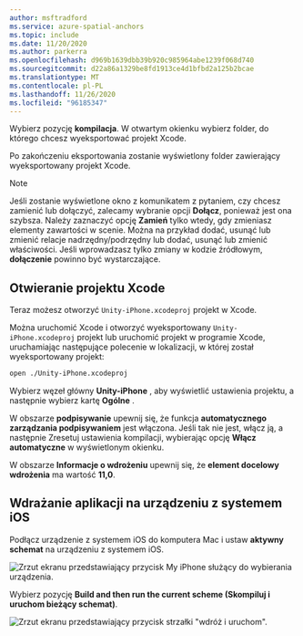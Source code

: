 ```yaml
---
author: msftradford
ms.service: azure-spatial-anchors
ms.topic: include
ms.date: 11/20/2020
ms.author: parkerra
ms.openlocfilehash: d969b1639dbb39b920c985964abe1239f068d740
ms.sourcegitcommit: d22a86a1329be8fd1913ce4d1bfbd2a125b2bcae
ms.translationtype: MT
ms.contentlocale: pl-PL
ms.lasthandoff: 11/26/2020
ms.locfileid: "96185347"
---
```

Wybierz pozycję **kompilacja**. W otwartym okienku wybierz folder, do którego chcesz wyeksportować projekt Xcode.

   Po zakończeniu eksportowania zostanie wyświetlony folder zawierający wyeksportowany projekt Xcode.

   > [!NOTE]
   > Jeśli zostanie wyświetlone okno z komunikatem z pytaniem, czy chcesz zamienić lub dołączyć, zalecamy wybranie opcji **Dołącz**, ponieważ jest ona szybsza. Należy zaznaczyć opcję **Zamień** tylko wtedy, gdy zmieniasz elementy zawartości w scenie. Można na przykład dodać, usunąć lub zmienić relacje nadrzędny/podrzędny lub dodać, usunąć lub zmienić właściwości. Jeśli wprowadzasz tylko zmiany w kodzie źródłowym, **dołączenie** powinno być wystarczające.

## <a name="open-the-xcode-project"></a>Otwieranie projektu Xcode

Teraz możesz otworzyć `Unity-iPhone.xcodeproj` projekt w Xcode. 

Można uruchomić Xcode i otworzyć wyeksportowany `Unity-iPhone.xcodeproj` projekt lub uruchomić projekt w programie Xcode, uruchamiając następujące polecenie w lokalizacji, w której został wyeksportowany projekt:

 ```bash
open ./Unity-iPhone.xcodeproj
```

Wybierz węzeł główny **Unity-iPhone** , aby wyświetlić ustawienia projektu, a następnie wybierz kartę **Ogólne** .

W obszarze **podpisywanie** upewnij się, że funkcja **automatycznego zarządzania podpisywaniem** jest włączona. Jeśli tak nie jest, włącz ją, a następnie Zresetuj ustawienia kompilacji, wybierając opcję **Włącz automatyczne** w wyświetlonym okienku.

W obszarze **Informacje o wdrożeniu** upewnij się, że **element docelowy wdrożenia** ma wartość **11,0**.

## <a name="deploy-the-app-to-your-ios-device"></a>Wdrażanie aplikacji na urządzeniu z systemem iOS

Podłącz urządzenie z systemem iOS do komputera Mac i ustaw **aktywny schemat** na urządzeniu z systemem iOS.

   ![Zrzut ekranu przedstawiający przycisk My iPhone służący do wybierania urządzenia.](./media/spatial-anchors-unity/select-device.png)

Wybierz pozycję **Build and then run the current scheme (Skompiluj i uruchom bieżący schemat)**.

   ![Zrzut ekranu przedstawiający przycisk strzałki "wdróż i uruchom".](./media/spatial-anchors-unity/deploy-run.png)
